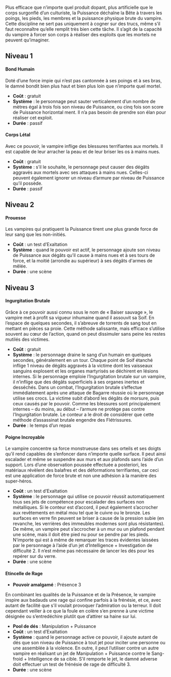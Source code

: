 Plus efficace que n’importe quel produit dopant, plus artificielle que le corps surgonflé d’un culturiste, la Puissance déchaîne la Bête à travers les poings, les pieds, les membres et la puissance physique brute du vampire.
Cette discipline ne sert pas uniquement à cogner sur des trucs, même s’il faut reconnaître qu’elle remplit très bien cette tâche. Il s’agit de la capacité du vampire à forcer son corps à réaliser des exploits que les mortels ne peuvent qu’imaginer.

## Niveau 1
#### Bond Humain
Doté d’une force impie qui n’est pas cantonnée à ses poings et à ses bras, le damné bondit bien plus haut et bien plus loin que n’importe quel mortel.
- **Coût** : gratuit
- **Système** : le personnage peut sauter verticalement d’un nombre de mètres égal à trois fois son niveau de Puissance, ou cinq fois son score de Puissance horizontal ment. Il n’a pas besoin de prendre son élan pour réaliser cet exploit.
- **Durée** : passif

#### Corps Létal
Avec ce pouvoir, le vampire inflige des blessures terrifiantes aux mortels. Il est capable de leur arracher la peau et de leur briser les os à mains nues.
- **Coût** : gratuit
- **Système** : s’il le souhaite, le personnage peut causer des dégâts aggravés aux mortels avec ses attaques à mains nues. Celles-ci peuvent également ignorer un niveau d’armure par niveau de Puissance qu’il possède.
- **Durée** : passif

## Niveau 2
#### Prouesse
Les vampires qui pratiquent la Puissance tirent une plus grande force de leur sang que les non-initiés.
- **Coût** : un test d’Exaltation
- **Système** : quand le pouvoir est actif, le personnage ajoute son niveau de Puissance aux dégâts qu’il cause à mains nues et à ses tours de force, et la moitié (arrondie au supérieur) à ses dégâts d'armes de mêlée.
- **Durée** : une scène

## Niveau 3
#### Ingurgitation Brutale
Grâce à ce pouvoir aussi connu sous le nom de « Baiser sauvage », le vampire met à profit sa vigueur inhumaine quand il assouvit sa Soif. En l’espace de quelques secondes, il s’abreuve de torrents de sang tout en mettant en pièces sa proie. Cette méthode salissante, mais efficace s’utilise souvent au cœur de l’action, quand on peut dissimuler sans peine les restes mutilés des victimes.
- **Coût** : gratuit
- **Système** : le personnage draine le sang d’un humain en quelques secondes, généralement en un tour. Chaque point de Soif étanché inflige 1 niveau de dégâts aggravés à la victime dont les vaisseaux sanguins explosent et les organes martyrisés se déchirent en lésions internes. Si le personnage emploie l’Ingurgitation brutale sur un vampire, il n’inflige que des dégâts superficiels à ses organes inertes et desséchés.
  Dans un combat, l’Ingurgitation brutale s’effectue immédiatement après une attaque de Bagarre réussie où le personnage utilise ses crocs. La victime subit d’abord les dégâts de morsure, puis ceux causés par le pouvoir.
  Comme les blessures sont principalement internes – du moins, au début – l’armure ne protège pas contre l’Ingurgitation brutale.
  Le conteur a le droit de considérer que cette méthode d’assassinat brutale engendre des Flétrissures.
- **Durée** : le temps d’un repas

#### Poigne Incroyable
Le vampire concentre sa force monstrueuse dans ses orteils et ses doigts qu’il rend capables de s’enfoncer dans n’importe quelle surface. Il peut ainsi escalader et même se suspendre aux murs et aux plafonds sans l’aide d’un support. Lors d’une observation poussée effectuée a posteriori, les matériaux révèlent des balafres et des déformations terrifiantes, car ceci est une application de force brute et non une adhésion à la manière des super-héros.
- **Coût** : un test d’Exaltation
- **Système** : le personnage qui utilise ce pouvoir réussit automatiquement tous ses jets de compétence pour escalader des surfaces non métalliques. Si le conteur est d’accord, il peut également s’accrocher aux revêtements en métal mou tel que le cuivre ou le bronze. Les surfaces en verre fin peuvent se briser à cause de la pression subie (en revanche, les verrières des immeubles modernes sont plus résistantes). De même, un vampire peut s’accrocher à un mur ou un plafond pendant une scène, mais il doit être pied nu pour se pendre par les pieds. N’importe qui est à même de remarquer les traces évidentes laissées par le personnage à l’aide d’un jet d’Intelligence + Investigation de difficulté 2. Il n’est même pas nécessaire de lancer les dés pour les repérer sur du verre.
- **Durée** : une scène

#### Etincelle de Rage
- **Pouvoir amalgamé** : Présence 3

En combinant les qualités de la Puissance et de la Présence, le vampire inspire aux badauds une rage qui confine parfois à la frénésie, et ce, avec autant de facilité que s’il voulait provoquer l’admiration ou la terreur. Il doit cependant veiller à ce que la foule en colère s’en prenne à une victime désignée ou s’entredéchire plutôt que d’attirer sa haine sur lui.
- **Pool de dés** : Manipulation + Puissance
- **Coût** : un test d’Exaltation
- **Système** : quand le personnage active ce pouvoir, il ajoute autant de dés que son niveau de Puissance à tout jet pour inciter une personne ou une assemblée à la violence. En outre, il peut l’utiliser contre un autre vampire en réalisant un jet de Manipulation + Puissance contre le Sang-froid + Intelligence de sa cible. S’il remporte le jet, le damné adverse doit effectuer un test de frénésie de rage de difficulté 3.
- **Durée** : une scène